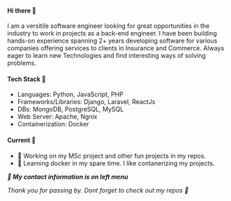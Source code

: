 #### Hi there 👋

<p>I am a versitile software engineer looking for great opportunities in the industry to work in projects as a back-end engineer. I have been building hands-on experience spanning 2+ years developing software for various companies offering services to clients in Insurance and Commerce. Always eager to learn new Technologies and find interesting ways of solving problems. 
        
<!--
**jacksonmoji/jacksonmoji** is a ✨ _special_ ✨ repository because its `README.md` (this file) appears on your GitHub profile.

Here are some ideas to get you started:
-->

#### Tech Stack 🧰
  * Languages: Python, JavaScript, PHP
  * Frameworks/Libraries:  Django, Laravel, ReactJs
  * DBs: MongoDB, PostgreSQL, MySQL
  * Web Server: Apache, Ngnix
  * Containerization: Docker

#### Current  🚀
- 🔭 Working on my MSc project and other fun projects in my repos.
- 🌱 Learning docker in my spare time. I like contanerizing my projects.

<b><i>🔗 My contact information is on left menu</i></b>

<p> <i>Thank you for passing by. Dont forget to check out my repos 🙂 </i> </p>




